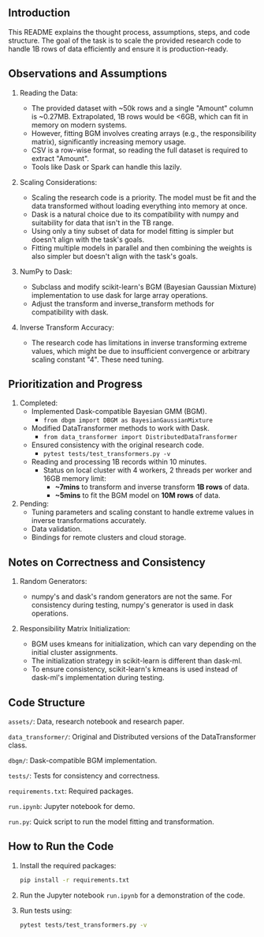 ## Introduction
This README explains the thought process, assumptions, steps, and code structure. The goal of the task is to scale the provided research code to handle 1B rows of data efficiently and ensure it is production-ready.

## Observations and Assumptions

1. Reading the Data:
    - The provided dataset with ~50k rows and a single "Amount" column is ~0.27MB. Extrapolated, 1B rows would be <6GB, which can fit in memory on modern systems.
    - However, fitting BGM involves creating arrays (e.g., the responsibility matrix), significantly increasing memory usage.
    - CSV is a row-wise format, so reading the full dataset is required to extract "Amount".
    - Tools like Dask or Spark can handle this lazily.

2. Scaling Considerations:
    - Scaling the research code is a priority. The model must be fit and the data transformed without loading everything into memory at once.
    - Dask is a natural choice due to its compatibility with numpy and suitability for data that isn't in the TB range.
    - Using only a tiny subset of data for model fitting is simpler but doesn't align with the task's goals.
    - Fitting multiple models in parallel and then combining the weights is also simpler but doesn't align with the task's goals.

3. NumPy to Dask:
    - Subclass and modify scikit-learn's BGM (Bayesian Gaussian Mixture) implementation to use dask for large array operations.
    - Adjust the transform and inverse_transform methods for compatibility with dask.

4. Inverse Transform Accuracy:
    - The research code has limitations in inverse transforming extreme values, which might be due to insufficient convergence or arbitrary scaling constant "4". These need tuning.

    

## Prioritization and Progress

1. Completed:
    - Implemented Dask-compatible Bayesian GMM (BGM).
        - `from dbgm import DBGM as BayesianGaussianMixture`
    - Modified DataTransformer methods to work with Dask.
        - `from data_transformer import DistributedDataTransformer`
    - Ensured consistency with the original research code.
        - `pytest tests/test_transformers.py -v`
    - Reading and processing 1B records within 10 minutes.
        - Status on local cluster with 4 workers, 2 threads per worker and 16GB memory limit:
            - **~7mins** to transform and inverse transform **1B rows** of data.
            - **~5mins** to fit the BGM model on **10M rows** of data.
2. Pending:
    - Tuning parameters and scaling constant to handle extreme values in inverse transformations accurately.
    - Data validation.
    - Bindings for remote clusters and cloud storage.


## Notes on Correctness and Consistency
1. Random Generators:
    - numpy's and dask's random generators are not the same. For consistency during testing, numpy's generator is used in dask operations.

2. Responsibility Matrix Initialization:
    - BGM uses kmeans for initialization, which can vary depending on the initial cluster assignments.
    - The initialization strategy in scikit-learn is different than dask-ml.
    - To ensure consistency, scikit-learn's kmeans is used instead of dask-ml's implementation during testing.

## Code Structure

`assets/`: Data, research notebook and research paper.

`data_transformer/`: Original and Distributed versions of the DataTransformer class.

`dbgm/`: Dask-compatible BGM implementation.

`tests/`: Tests for consistency and correctness.

`requirements.txt`: Required packages.

`run.ipynb`: Jupyter notebook for demo.

`run.py`: Quick script to run the model fitting and transformation.


## How to Run the Code

1. Install the required packages:
    ```bash
    pip install -r requirements.txt
    ```

2. Run the Jupyter notebook `run.ipynb` for a demonstration of the code.

3. Run tests using:
    ```bash
    pytest tests/test_transformers.py -v
    ```

